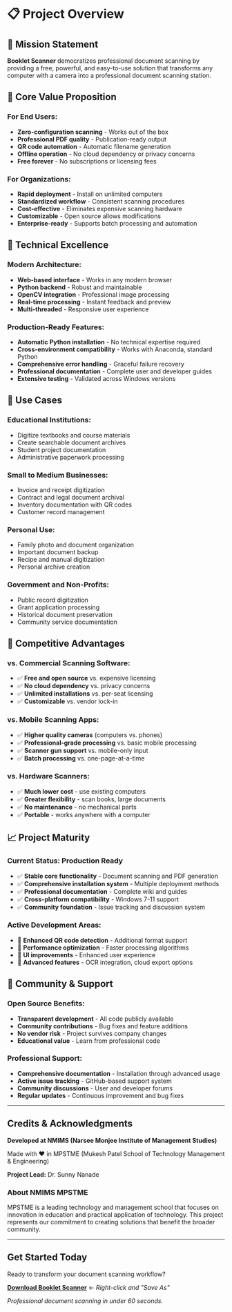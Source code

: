 # 📋 Project Overview

## 🎯 Mission Statement

**Booklet Scanner** democratizes professional document scanning by providing a free, powerful, and easy-to-use solution that transforms any computer with a camera into a professional document scanning station.

## 🌟 Core Value Proposition

### **For End Users:**
- **Zero-configuration scanning** - Works out of the box
- **Professional PDF quality** - Publication-ready output  
- **QR code automation** - Automatic filename generation
- **Offline operation** - No cloud dependency or privacy concerns
- **Free forever** - No subscriptions or licensing fees

### **For Organizations:**
- **Rapid deployment** - Install on unlimited computers
- **Standardized workflow** - Consistent scanning procedures
- **Cost-effective** - Eliminates expensive scanning hardware
- **Customizable** - Open source allows modifications
- **Enterprise-ready** - Supports batch processing and automation

## 🔧 Technical Excellence

### **Modern Architecture:**
- **Web-based interface** - Works in any modern browser
- **Python backend** - Robust and maintainable
- **OpenCV integration** - Professional image processing
- **Real-time processing** - Instant feedback and preview
- **Multi-threaded** - Responsive user experience

### **Production-Ready Features:**
- **Automatic Python installation** - No technical expertise required
- **Cross-environment compatibility** - Works with Anaconda, standard Python
- **Comprehensive error handling** - Graceful failure recovery
- **Professional documentation** - Complete user and developer guides
- **Extensive testing** - Validated across Windows versions

## 🎯 Use Cases

### **Educational Institutions:**
- Digitize textbooks and course materials
- Create searchable document archives
- Student project documentation
- Administrative paperwork processing

### **Small to Medium Businesses:**
- Invoice and receipt digitization
- Contract and legal document archival
- Inventory documentation with QR codes
- Customer record management

### **Personal Use:**
- Family photo and document organization
- Important document backup
- Recipe and manual digitization
- Personal archive creation

### **Government and Non-Profits:**
- Public record digitization
- Grant application processing
- Historical document preservation
- Community service documentation

## 🚀 Competitive Advantages

### **vs. Commercial Scanning Software:**
- ✅ **Free and open source** vs. expensive licensing
- ✅ **No cloud dependency** vs. privacy concerns
- ✅ **Unlimited installations** vs. per-seat licensing
- ✅ **Customizable** vs. vendor lock-in

### **vs. Mobile Scanning Apps:**
- ✅ **Higher quality cameras** (computers vs. phones)
- ✅ **Professional-grade processing** vs. basic mobile processing
- ✅ **Scanner gun support** vs. mobile-only input
- ✅ **Batch processing** vs. one-page-at-a-time

### **vs. Hardware Scanners:**
- ✅ **Much lower cost** - use existing computers
- ✅ **Greater flexibility** - scan books, large documents
- ✅ **No maintenance** - no mechanical parts
- ✅ **Portable** - works anywhere with a computer

## 📈 Project Maturity

### **Current Status: Production Ready**
- ✅ **Stable core functionality** - Document scanning and PDF generation
- ✅ **Comprehensive installation system** - Multiple deployment methods  
- ✅ **Professional documentation** - Complete wiki and guides
- ✅ **Cross-platform compatibility** - Windows 7-11 support
- ✅ **Community foundation** - Issue tracking and discussion system

### **Active Development Areas:**
- 🔄 **Enhanced QR code detection** - Additional format support
- 🔄 **Performance optimization** - Faster processing algorithms
- 🔄 **UI improvements** - Enhanced user experience
- 🔄 **Advanced features** - OCR integration, cloud export options

## 🤝 Community & Support

### **Open Source Benefits:**
- **Transparent development** - All code publicly available
- **Community contributions** - Bug fixes and feature additions
- **No vendor risk** - Project survives company changes
- **Educational value** - Learn from professional code

### **Professional Support:**
- **Comprehensive documentation** - Installation through advanced usage
- **Active issue tracking** - GitHub-based support system
- **Community discussions** - User and developer forums
- **Regular updates** - Continuous improvement and bug fixes

---

## Credits & Acknowledgments

**Developed at NMIMS (Narsee Monjee Institute of Management Studies)**

Made with ❤️ in MPSTME (Mukesh Patel School of Technology Management & Engineering)

**Project Lead:** Dr. Sunny Nanade

### About NMIMS MPSTME
MPSTME is a leading technology and management school that focuses on innovation in education and practical application of technology. This project represents our commitment to creating solutions that benefit the broader community.

---

## Get Started Today

Ready to transform your document scanning workflow?

**[Download Booklet Scanner](https://github.com/sunny-nanade/BookletDC/raw/main/install-booklet-scanner.bat)** ← *Right-click and "Save As"*

*Professional document scanning in under 60 seconds.*
